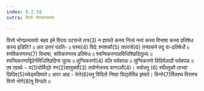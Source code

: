 ```yaml
---
index: 8.2.58
sutra: वित्तो भोगप्रत्यययोः

---
```

 वित्तो भोगप्रत्यययोः बहव इमे विदयः पट्यन्ते तत्र(3) न ज्ञायते कस्य नित्यं नत्वं कस्य विभाषा कस्य प्रतिषेधः कस्य इडिति?॥ अत उत्तरं पठति-॥ यस्य(4) विदेः श्नशकौ(5) तपरत्वे(6) तनवचने तदु वा-प्रतिषेधौ॥ श्नविकरणस्य(7) विभाषा, शविकरणस्य प्रतिषेधः॥ श्यन्विकरणान्नविधिश्छिदितुल्यः॥ श्यन्विकरणाद्विदेर्नविधिश्छिदिना तुल्यः॥ लुग्विकरणो(4) वलि पर्यवपन्नः॥ लुग्विकरणो विदिर्वलादौ पर्यवपन्नः॥ एष एवार्थः -           य(1)योर्विद्योः श्न(2)शावुक्तौ(3) तयोर्नत्वस्य वानञ्ञौ(4)। ययोस्तु (6) श्यँल्लुकौ ताभ्यां छिदिव(5)च्चेड्वदिष्यते॥ अपर आह -    वेत्ते(6)स्तु विदितो निष्ठा विद्यतेर्विन्न इष्यते।   विन्त्ते(7)र्विन्नश्च वित्तश्च वित्तो भोगे(8)षु विन्दतेः॥ 